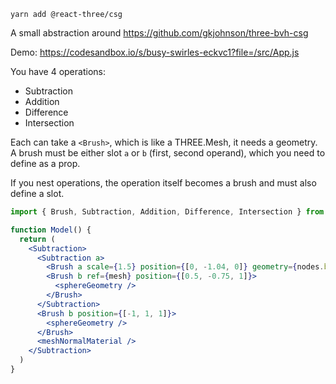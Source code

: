 ```shell
yarn add @react-three/csg
```

A small abstraction around https://github.com/gkjohnson/three-bvh-csg

Demo: https://codesandbox.io/s/busy-swirles-eckvc1?file=/src/App.js

You have 4 operations:

- Subtraction
- Addition
- Difference
- Intersection

Each can take a `<Brush>`, which is like a THREE.Mesh, it needs a geometry. A brush must be either slot `a` or `b` (first, second operand), which you need to define as a prop.

If you nest operations, the operation itself becomes a brush and must also define a slot.

```jsx
import { Brush, Subtraction, Addition, Difference, Intersection } from '@react-three/csg'

function Model() {
  return (
    <Subtraction>
      <Subtraction a>
        <Brush a scale={1.5} position={[0, -1.04, 0]} geometry={nodes.bunny.geometry} />
        <Brush b ref={mesh} position={[0.5, -0.75, 1]}>
          <sphereGeometry />
        </Brush>
      </Subtraction>
      <Brush b position={[-1, 1, 1]}>
        <sphereGeometry />
      </Brush>
      <meshNormalMaterial />
    </Subtraction>
  )
}
```

